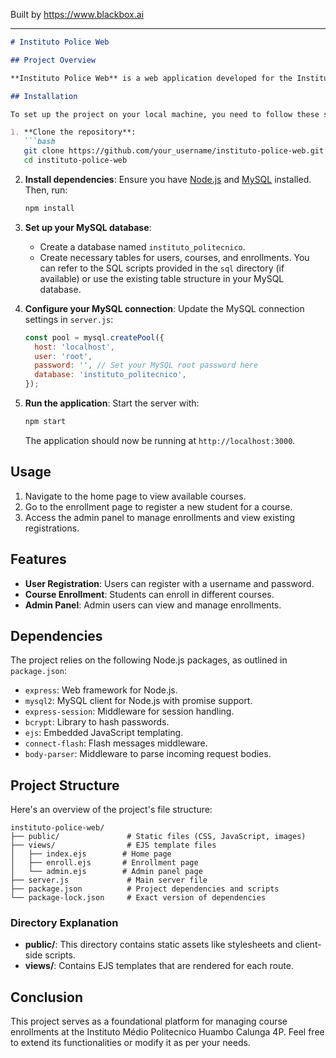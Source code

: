 
Built by https://www.blackbox.ai

---

```markdown
# Instituto Police Web

## Project Overview

**Instituto Police Web** is a web application developed for the Instituto Médio Politecnico Huambo Calunga 4P. The platform allows for user permissions management, integrates with a MySQL database, and facilitates student enrollment in various courses.

## Installation

To set up the project on your local machine, you need to follow these steps:

1. **Clone the repository**:
   ```bash
   git clone https://github.com/your_username/instituto-police-web.git
   cd instituto-police-web
   ```

2. **Install dependencies**:
   Ensure you have [Node.js](https://nodejs.org/) and [MySQL](https://www.mysql.com/) installed. Then, run:
   ```bash
   npm install
   ```

3. **Set up your MySQL database**:
   - Create a database named `instituto_politecnico`.
   - Create necessary tables for users, courses, and enrollments. You can refer to the SQL scripts provided in the `sql` directory (if available) or use the existing table structure in your MySQL database.

4. **Configure your MySQL connection**:
   Update the MySQL connection settings in `server.js`:
   ```javascript
   const pool = mysql.createPool({
     host: 'localhost',
     user: 'root',
     password: '', // Set your MySQL root password here
     database: 'instituto_politecnico',
   });
   ```

5. **Run the application**:
   Start the server with:
   ```bash
   npm start
   ```

   The application should now be running at `http://localhost:3000`.

## Usage

1. Navigate to the home page to view available courses.
2. Go to the enrollment page to register a new student for a course.
3. Access the admin panel to manage enrollments and view existing registrations.

## Features

- **User Registration**: Users can register with a username and password.
- **Course Enrollment**: Students can enroll in different courses.
- **Admin Panel**: Admin users can view and manage enrollments.

## Dependencies

The project relies on the following Node.js packages, as outlined in `package.json`:

- `express`: Web framework for Node.js.
- `mysql2`: MySQL client for Node.js with promise support.
- `express-session`: Middleware for session handling.
- `bcrypt`: Library to hash passwords.
- `ejs`: Embedded JavaScript templating.
- `connect-flash`: Flash messages middleware.
- `body-parser`: Middleware to parse incoming request bodies.

## Project Structure

Here's an overview of the project's file structure:

```
instituto-police-web/
├── public/               # Static files (CSS, JavaScript, images)
├── views/                # EJS template files
│   ├── index.ejs        # Home page
│   ├── enroll.ejs       # Enrollment page
│   └── admin.ejs        # Admin panel page
├── server.js             # Main server file
├── package.json          # Project dependencies and scripts
└── package-lock.json     # Exact version of dependencies
```

### Directory Explanation

- **public/**: This directory contains static assets like stylesheets and client-side scripts.
- **views/**: Contains EJS templates that are rendered for each route.

## Conclusion

This project serves as a foundational platform for managing course enrollments at the Instituto Médio Politecnico Huambo Calunga 4P. Feel free to extend its functionalities or modify it as per your needs.
```